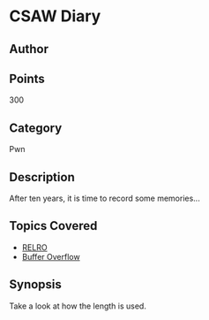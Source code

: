 # CSAW Diary
## Author

## Points
300
## Category
Pwn
## Description
After ten years, it is time to record some memories...
## Topics Covered

- [RELRO](/binary-exploitation/relocation-read-only/)
- [Buffer Overflow](/binary-exploitation/buffer-overflow/)

## Synopsis

Take a look at how the length is used. 
